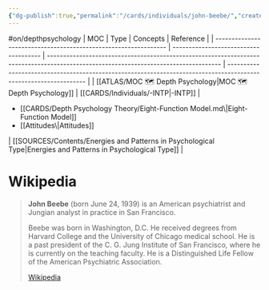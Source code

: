 ```yaml
---
{"dg-publish":true,"permalink":"/cards/individuals/john-beebe/","created":"2022-12-26T14:40:11.967+01:00","updated":"2023-04-29T17:07:13.523+02:00"}
---
```


#on/depthpsychology 
| MOC                                                             | Type                                  | Concepts                                                                                                                             | Reference                                                                                                        |
| --------------------------------------------------------------- | ------------------------------------- | ------------------------------------------------------------------------------------------------------------------------------------ | ---------------------------------------------------------------------------------------------------------------- |
| [[ATLAS/MOC 🗺️ Depth Psychology\|MOC 🗺️ Depth Psychology]] | [[CARDS/Individuals/-INTP\|-INTP]] | <ul><li>[[CARDS/Depth Psychology Theory/Eight-Function Model.md\\|Eight-Function Model]]</li><li>[[Attitudes\\|Attitudes]]</li></ul> | [[SOURCES/Contents/Energies and Patterns in Psychological Type\|Energies and Patterns in Psychological Type]] |


# Wikipedia 
> **John Beebe** (born June 24, 1939) is an American psychiatrist and  Jungian analyst in practice in San Francisco.
>
> Beebe was born in Washington, D.C. He received degrees from Harvard College and the University of Chicago medical school. He is a past president of the C. G. Jung Institute of San Francisco, where he is currently on the teaching faculty. He is a Distinguished Life Fellow of the American Psychiatric Association.
>
> [Wikipedia](https://en.wikipedia.org/wiki/John%20Beebe)